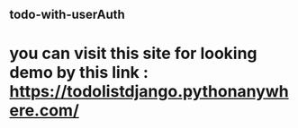 ## todo-with-userAuth
# you can visit this site for looking demo by this link : https://todolistdjango.pythonanywhere.com/
